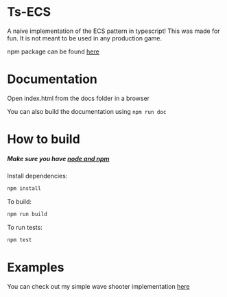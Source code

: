 # Ts-ECS
A naive implementation of the ECS pattern in typescript! This was made for fun. 
It is not meant to be used in any production game.

npm package can be found [here](https://www.npmjs.com/package/naive-ts-ecs)

# Documentation
Open index.html from the docs folder in a browser

You can also build the documentation using
``npm run doc``

# How to build
##### Make sure you have [node and npm](https://www.npmjs.com/get-npm) 

Install dependencies:
```bash 
npm install
```

To build:
```bash 
npm run build
```

To run tests: 
```bash 
npm test
```

# Examples
You can check out my simple wave shooter implementation [here](https://github.com/Avokadoen/ts-ecs-waveshoot)
